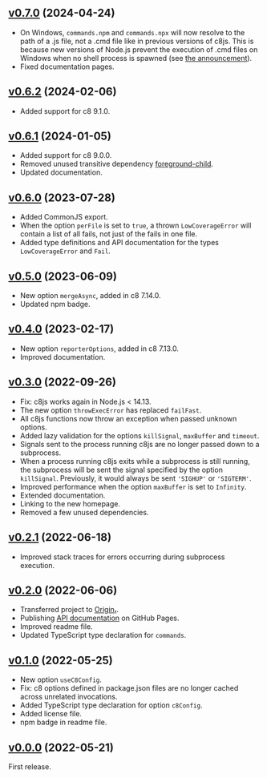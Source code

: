 <a name="v0.7.0"></a>
## [v0.7.0](https://github.com/origin-1/c8js/releases/tag/v0.7.0) (2024-04-24)

* On Windows, `commands.npm` and `commands.npx` will now resolve to the path of a .js file, not a .cmd file like in previous versions of c8js. This is because new versions of Node.js prevent the execution of .cmd files on Windows when no shell process is spawned (see [the announcement](https://nodejs.org/en/blog/vulnerability/april-2024-security-releases-2)).
* Fixed documentation pages.

<a name="v0.6.2"></a>
## [v0.6.2](https://github.com/origin-1/c8js/releases/tag/v0.6.2) (2024-02-06)

* Added support for c8 9.1.0.

<a name="v0.6.1"></a>
## [v0.6.1](https://github.com/origin-1/c8js/releases/tag/v0.6.1) (2024-01-05)

* Added support for c8 9.0.0.
* Removed unused transitive dependency [foreground-child](https://www.npmjs.com/package/foreground-child).
* Updated documentation.

<a name="v0.6.0"></a>
## [v0.6.0](https://github.com/origin-1/c8js/releases/tag/v0.6.0) (2023-07-28)

* Added CommonJS export.
* When the option `perFile` is set to `true`, a thrown `LowCoverageError` will contain a list of
all fails, not just of the fails in one file.
* Added type definitions and API documentation for the types `LowCoverageError` and `Fail`.

<a name="v0.5.0"></a>
## [v0.5.0](https://github.com/origin-1/c8js/releases/tag/v0.5.0) (2023-06-09)

* New option `mergeAsync`, added in c8 7.14.0.
* Updated npm badge.

<a name="v0.4.0"></a>
## [v0.4.0](https://github.com/origin-1/c8js/releases/tag/v0.4.0) (2023-02-17)

* New option `reporterOptions`, added in c8 7.13.0.
* Improved documentation.

<a name="v0.3.0"></a>
## [v0.3.0](https://github.com/origin-1/c8js/releases/tag/v0.3.0) (2022-09-26)

* Fix: c8js works again in Node.js < 14.13.
* The new option `throwExecError` has replaced `failFast`.
* All c8js functions now throw an exception when passed unknown options.
* Added lazy validation for the options `killSignal`, `maxBuffer` and `timeout`.
* Signals sent to the process running c8js are no longer passed down to a subprocess.
* When a process running c8js exits while a subprocess is still running, the subprocess will be sent the signal specified by the option `killSignal`. Previously, it would always be sent `'SIGHUP'` or `'SIGTERM'`.
* Improved performance when the option `maxBuffer` is set to `Infinity`.
* Extended documentation.
* Linking to the new homepage.
* Removed a few unused dependencies.

<a name="v0.2.1"></a>
## [v0.2.1](https://github.com/origin-1/c8js/releases/tag/v0.2.1) (2022-06-18)

* Improved stack traces for errors occurring during subprocess execution.

<a name="v0.2.0"></a>
## [v0.2.0](https://github.com/origin-1/c8js/releases/tag/v0.2.0) (2022-06-06)

* Transferred project to [Origin₁](https://github.com/origin-1).
* Publishing [API documentation](https://origin-1.github.io/c8js/) on GitHub Pages.
* Improved readme file.
* Updated TypeScript type declaration for `commands`.

<a name="v0.1.0"></a>
## [v0.1.0](https://github.com/origin-1/c8js/releases/tag/v0.1.0) (2022-05-25)

* New option `useC8Config`.
* Fix: c8 options defined in package.json files are no longer cached across unrelated invocations.
* Added TypeScript type declaration for option `c8Config`.
* Added license file.
* npm badge in readme file.

<a name="v0.0.0"></a>
## [v0.0.0](https://github.com/origin-1/c8js/releases/tag/v0.0.0) (2022-05-21)

First release.
